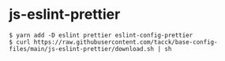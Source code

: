 # js-eslint-prettier

```
$ yarn add -D eslint prettier eslint-config-prettier
$ curl https://raw.githubusercontent.com/tacck/base-config-files/main/js-eslint-prettier/download.sh | sh
```
